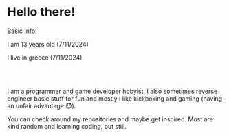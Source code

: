 <h1>Hello there!</h1>

<p>Basic Info:</p>
<p>I am 13 years old (7/11/2024)</p>
<p>I live in greece (7/11/2024)</p>

<br></br>

<p>I am a programmer and game developer hobyist, I also sometimes reverse engineer basic stuff for fun and mostly I like kickboxing and gaming (having an unfair advantage 😈).</p>
<p>You can check around my repositories and maybe get inspired. Most are kind random and learning coding, but still.</p>

